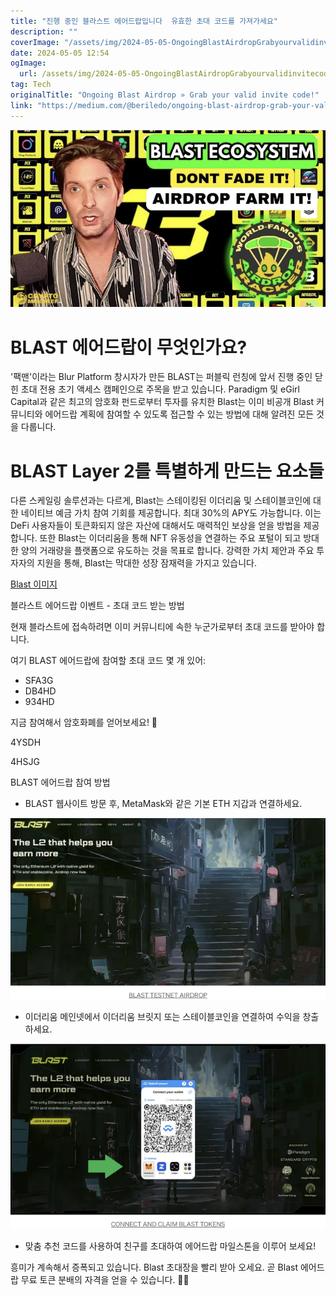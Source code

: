 ```yaml
---
title: "진행 중인 블라스트 에어드랍입니다  유효한 초대 코드를 가져가세요"
description: ""
coverImage: "/assets/img/2024-05-05-OngoingBlastAirdropGrabyourvalidinvitecode_0.png"
date: 2024-05-05 12:54
ogImage: 
  url: /assets/img/2024-05-05-OngoingBlastAirdropGrabyourvalidinvitecode_0.png
tag: Tech
originalTitle: "Ongoing Blast Airdrop » Grab your valid invite code!"
link: "https://medium.com/@beriledo/ongoing-blast-airdrop-grab-your-valid-invite-code-63244185e41a"
---
```




![2024-05-05-OngoingBlastAirdropGrabyourvalidinvitecode_0.png](/assets/img/2024-05-05-OngoingBlastAirdropGrabyourvalidinvitecode_0.png)

# BLAST 에어드랍이 무엇인가요?

'팩맨'이라는 Blur Platform 창시자가 만든 BLAST는 퍼블릭 런칭에 앞서 진행 중인 닫힌 초대 전용 초기 액세스 캠페인으로 주목을 받고 있습니다. Paradigm 및 eGirl Capital과 같은 최고의 암호화 펀드로부터 투자를 유치한 Blast는 이미 비공개 Blast 커뮤니티와 에어드랍 계획에 참여할 수 있도록 접근할 수 있는 방법에 대해 알려진 모든 것을 다룹니다.

# BLAST Layer 2를 특별하게 만드는 요소들




다른 스케일링 솔루션과는 다르게, Blast는 스테이킹된 이더리움 및 스테이블코인에 대한 네이티브 예금 가치 참여 기회를 제공합니다. 최대 30%의 APY도 가능합니다. 이는 DeFi 사용자들이 토큰화되지 않은 자산에 대해서도 매력적인 보상을 얻을 방법을 제공합니다. 또한 Blast는 이더리움을 통해 NFT 유동성을 연결하는 주요 포털이 되고 방대한 양의 거래량을 플랫폼으로 유도하는 것을 목표로 합니다. 강력한 가치 제안과 주요 투자자의 지원을 통해, Blast는 막대한 성장 잠재력을 가지고 있습니다.

[Blast 이미지](/assets/img/2024-05-05-OngoingBlastAirdropGrabyourvalidinvitecode_1.png)

블라스트 에어드랍 이벤트 - 초대 코드 받는 방법

현재 블라스트에 접속하려면 이미 커뮤니티에 속한 누군가로부터 초대 코드를 받아야 합니다.



여기 BLAST 에어드랍에 참여할 초대 코드 몇 개 있어:

- SFA3G
- DB4HD
- 934HD

지금 참여해서 암호화폐를 얻어보세요! 🚀



4YSDH

4HSJG

BLAST 에어드랍 참여 방법

- BLAST 웹사이트 방문 후, MetaMask와 같은 기본 ETH 지갑과 연결하세요.




![Link Text](/assets/img/2024-05-05-OngoingBlastAirdropGrabyourvalidinvitecode_2.png)

- 이더리움 메인넷에서 이더리움 브릿지 또는 스테이블코인을 연결하여 수익을 창출하세요.

![Link Text](/assets/img/2024-05-05-OngoingBlastAirdropGrabyourvalidinvitecode_3.png)

- 맞춤 추천 코드를 사용하여 친구를 초대하여 에어드랍 마일스톤을 이루어 보세요!




흥미가 계속해서 증폭되고 있습니다. Blast 초대장을 빨리 받아 오세요. 곧 Blast 에어드랍 무료 토큰 분배의 자격을 얻을 수 있습니다. 🚀🎉